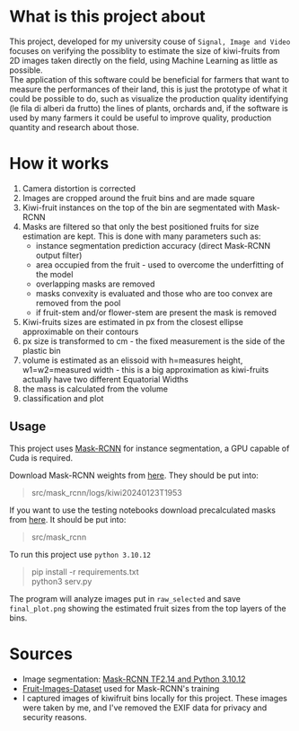 # What is this project about
This project, developed for my university couse of `Signal, Image and Video` focuses on verifying the possiblity to estimate the size of kiwi-fruits from 2D images taken directly on the field, using Machine Learning as little as possible.  
The application of this software could be beneficial for farmers that want to measure the performances of their land, this is just the prototype of what it could be possible to do, such as visualize the production quality identifying (le fila di alberi da frutto) the lines of plants, orchards and, if the software is used by many farmers it could be useful to improve quality, production quantity and research about those.

# How it works
1. Camera distortion is corrected
2. Images are cropped around the fruit bins and are made square
3. Kiwi-fruit instances on the top of the bin are segmentated with Mask-RCNN
4. Masks are filtered so that only the best positioned fruits for size estimation are kept. This is done with many parameters such as:
    - instance segmentation prediction accuracy (direct Mask-RCNN output filter)
    - area occupied from the fruit - used to overcome the underfitting of the model
    - overlapping masks are removed
    - masks convexity is evaluated and those who are too convex are removed from the pool
    - if fruit-stem and/or flower-stem are present the mask is removed
5. Kiwi-fruits sizes are estimated in px from the closest ellipse approximable on their contours
6. px size is transformed to cm - the fixed measurement is the side of the plastic bin
7. volume is estimated as an elissoid with h=measures height, w1=w2=measured width - this is a big approximation as kiwi-fruits actually have two different Equatorial Widths
8. the mass is calculated from the volume
9. classification and plot

## Usage
This project uses [Mask-RCNN](https://arxiv.org/abs/1703.06870) for instance segmentation, a GPU capable of Cuda is required.

Download Mask-RCNN weights from [here](https://drive.google.com/file/d/1EWLDJOHahNgTNjPA7T4WSUwNMwCCbQkH/view?usp=drive_link). They should be put into:
> src/mask_rcnn/logs/kiwi20240123T1953

If you want to use the testing notebooks download precalculated masks from [here](https://drive.google.com/file/d/1uzYOISRta8dgY9tUD9zdWVspk5Hmf_AI/view?usp=drive_link). It should be put into:
> src/mask_rcnn 

To run this project use `python 3.10.12`
> pip install -r requirements.txt  
> python3 serv.py

The program will analyze images put in `raw_selected` and save `final_plot.png` showing the estimated fruit sizes from the top layers of the bins.

# Sources
- Image segmentation: [Mask-RCNN TF2.14 and Python 3.10.12](https://github.com/z-mahmud22/Mask-RCNN_TF2.14.0)
- [Fruit-Images-Dataset](https://github.com/Horea94/Fruit-Images-Dataset/tree/master) used for Mask-RCNN's training
- I captured images of kiwifruit bins locally for this project. These images were taken by me, and I've removed the EXIF data for privacy and security reasons.
